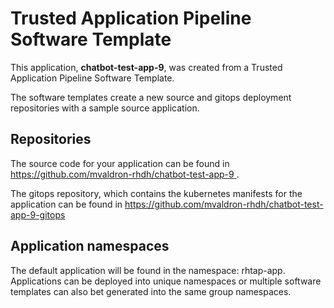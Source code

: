 # Trusted Application Pipeline Software Template

This application, **chatbot-test-app-9**, was created from a Trusted Application Pipeline Software Template.

The software templates create a new source and gitops deployment repositories with a sample source application. 

## Repositories

The source code for your application can be found in [https://github.com/mvaldron-rhdh/chatbot-test-app-9 ](https://github.com/mvaldron-rhdh/chatbot-test-app-9 ).
 
The gitops repository, which contains the kubernetes manifests for the application can be found in 
[https://github.com/mvaldron-rhdh/chatbot-test-app-9-gitops ](https://github.com/mvaldron-rhdh/chatbot-test-app-9-gitops ) 

## Application namespaces 

The default application will be found in the namespace: rhtap-app. Applications can be deployed into unique namespaces or multiple software templates can also bet generated into the same group namespaces.  